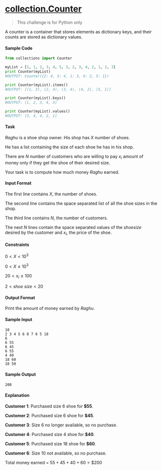 # [collection.Counter](https://docs.python.org/2/library/collections.html#collections.Counter)

> This challenge is for Python only

A counter is a container that stores elements as dictionary keys, and their counts are stored as dictionary values.

#### Sample Code

```python
from collections import Counter

myList = [1, 1, 2, 3, 4, 5, 3, 2, 3, 4, 2, 1, 2, 3]
print Counter(myList)
#OUTPUT: Counter({2: 4, 3: 4, 1: 3, 4: 2, 5: 1})

print Counter(myList).items()
#OUTPUT: [(1, 3), (2, 4), (3, 4), (4, 2), (5, 1)]

print Counter(myList).keys()
#OUTPUT: [1, 2, 3, 4, 5]

print Counter(myList).values()
#OUTPUT: [3, 4, 4, 2, 1]
```

#### Task

$Raghu$ is a shoe shop owner. His shop has $X$ number of shoes.

He has a list containing the size of each shoe he has in his shop.

There are $N$ number of customers who are willing to pay $x_i$ amount of money only if they get the shoe of their desired size.

Your task is to compute how much money $Raghu$ earned.

#### Input Format

The first line contains $X$, the number of shoes.

The second line contains the space separated list of all the shoe sizes in the shop.

The third line contains $N$, the number of customers.

The next $N$ lines contain the space separated values of the $shoe size$ desired by the customer and $x_i$, the price of the shoe.

#### Constraints

$0 < X < 10^3$

$0 < X \leq 10^3$

$20 < x_i \leq 100$

$2 < shoe \ size < 20$

#### Output Format

Print the amount of money earned by $Raghu$.

#### Sample Input

```shell
10
2 3 4 5 6 8 7 6 5 18
6
6 55
6 45
6 55
4 40
18 60
10 50
```

#### Sample Output

```shell
200
```

#### Explanation

**Customer 1**: Purchased size 6 shoe for **$55**.

**Customer 2**: Purchased size 6 shoe for **$45**.

**Customer 3**: Size 6 no longer available, so no purchase.

**Customer 4**: Purchased size 4 shoe for **$40**.

**Customer 5**: Purchased size 18 shoe for **$60**.

**Customer 6**: Size 10 not available, so no purchase.

Total money earned = $55 + 45 + 40 + 60 = \$200$
